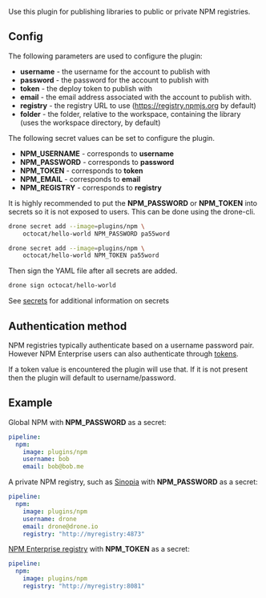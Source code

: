 Use this plugin for publishing libraries to public or private NPM registries.

## Config

The following parameters are used to configure the plugin:

* **username** - the username for the account to publish with
* **password** - the password for the account to publish with
* **token** - the deploy token to publish with
* **email** - the email address associated with the account to publish with.
* **registry** - the registry URL to use (https://registry.npmjs.org by default)
* **folder** - the folder, relative to the workspace, containing the library
  (uses the workspace directory, by default)

The following secret values can be set to configure the plugin.

* **NPM_USERNAME** - corresponds to **username**
* **NPM_PASSWORD** - corresponds to **password**
* **NPM_TOKEN** - corresponds to **token**
* **NPM_EMAIL** - corresponds to **email**
* **NPM_REGISTRY** - corresponds to **registry**

It is highly recommended to put the **NPM_PASSWORD** or **NPM_TOKEN** into
secrets so it is not exposed to users. This can be done using the drone-cli.

```bash
drone secret add --image=plugins/npm \
    octocat/hello-world NPM_PASSWORD pa55word

drone secret add --image=plugins/npm \
    octocat/hello-world NPM_TOKEN pa55word
```

Then sign the YAML file after all secrets are added.

```bash
drone sign octocat/hello-world
```

See [secrets](http://readme.drone.io/0.5/usage/secrets/) for additional
information on secrets

## Authentication method

NPM registries typically authenticate based on a username password pair.
However NPM Enterprise users can also authenticate through
[tokens](http://blog.npmjs.org/post/106559223730/npm-enterprise-with-github-2fa).

If a token value is encountered the plugin will use that. If it is not present
then the plugin will default to username/password.

## Example

Global NPM with **NPM_PASSWORD** as a secret:

```yaml
pipeline:
  npm:
    image: plugins/npm
    username: bob
    email: bob@bob.me
```

A private NPM registry, such as [Sinopia](https://github.com/rlidwka/sinopia)
with **NPM_PASSWORD** as a secret:

```yaml
pipeline:
  npm:
    image: plugins/npm
    username: drone
    email: drone@drone.io
    registry: "http://myregistry:4873"
```

[NPM Enterprise registry](https://www.npmjs.com/enterprise) with **NPM_TOKEN**
as a secret:

```yaml
pipeline:
  npm:
    image: plugins/npm
    registry: "http://myregistry:8081"
```
